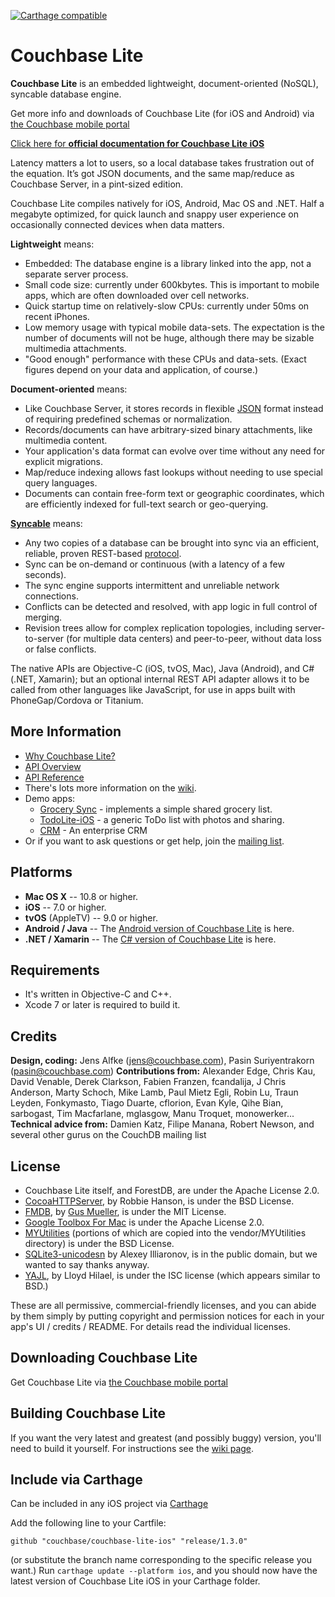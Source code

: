 [![Carthage compatible][carthage-svg]](carthage-link)

# Couchbase Lite 

**Couchbase Lite** is an embedded lightweight, document-oriented (NoSQL), syncable database engine. 

Get more info and downloads of Couchbase Lite (for iOS and Android) via [the Couchbase mobile portal](http://mobile.couchbase.com)

[Click here for **official documentation for Couchbase Lite iOS**](http://developer.couchbase.com/documentation/mobile/current/training/index.html)

Latency matters a lot to users, so a local database takes frustration out of the equation. It’s got JSON documents, and the same map/reduce as Couchbase Server, in a pint-sized edition.

Couchbase Lite compiles natively for iOS, Android, Mac OS and .NET. Half a megabyte optimized, for quick launch and snappy user experience on occasionally connected devices when data matters.

**Lightweight** means:

* Embedded: The database engine is a library linked into the app, not a separate server process.
* Small code size: currently under 600kbytes. This is important to mobile apps, which are often downloaded over cell networks.
* Quick startup time on relatively-slow CPUs: currently under 50ms on recent iPhones.
* Low memory usage with typical mobile data-sets. The expectation is the number of documents will not be huge, although there may be sizable multimedia attachments.
* "Good enough" performance with these CPUs and data-sets. (Exact figures depend on your data and application, of course.)

**Document-oriented** means:

* Like Couchbase Server, it stores records in flexible [JSON](http://json.org) format instead of requiring predefined schemas or normalization.
* Records/documents can have arbitrary-sized binary attachments, like multimedia content.
* Your application's data format can evolve over time without any need for explicit migrations.
* Map/reduce indexing allows fast lookups without needing to use special query languages.
* Documents can contain free-form text or geographic coordinates, which are efficiently indexed for full-text search or geo-querying.

**[Syncable](http://syncable.org/)** means:

* Any two copies of a database can be brought into sync via an efficient, reliable, proven REST-based [protocol][23].
* Sync can be on-demand or continuous (with a latency of a few seconds).
* The sync engine supports intermittent and unreliable network connections.
* Conflicts can be detected and resolved, with app logic in full control of merging.
* Revision trees allow for complex replication topologies, including server-to-server (for multiple data centers) and peer-to-peer, without data loss or false conflicts.

The native APIs are Objective-C (iOS, tvOS, Mac), Java (Android), and C# (.NET, Xamarin); but an optional internal REST API adapter allows it to be called from other languages like JavaScript, for use in apps built with PhoneGap/Cordova or Titanium.

## More Information

* [Why Couchbase Lite?](https://github.com/couchbase/couchbase-lite-ios/wiki/Why-Couchbase-Lite%3F)
* [API Overview](http://developer.couchbase.com/documentation/mobile/current/get-started/couchbase-lite-overview/index.html)
* [API Reference](http://couchbase.github.com/couchbase-lite-ios/docs/html/annotated.html)
* There's lots more information on the [wiki][2].
* Demo apps:
    * [Grocery Sync][18] - implements a simple shared grocery list.
    * [TodoLite-iOS](https://github.com/couchbaselabs/TodoLite-iOS) - a generic ToDo list with photos and sharing. 
    * [CRM](https://github.com/couchbaselabs/Couchbase-Lite-Demo-CRM) - An enterprise CRM
* Or if you want to ask questions or get help, join the [mailing list][17].

## Platforms ##

 * **Mac OS X** -- 10.8 or higher.
 * **iOS** -- 7.0 or higher.
 * **tvOS** (AppleTV) -- 9.0 or higher.
 * **Android / Java** -- The [Android version of Couchbase Lite][11] is here.
 * **.NET / Xamarin** -- The [C# version of Couchbase Lite][24] is here.

## Requirements ##

 * It's written in Objective-C and C++.
 * Xcode 7 or later is required to build it.

## Credits ##

**Design, coding:** Jens Alfke (jens@couchbase.com), Pasin Suriyentrakorn (pasin@couchbase.com)
**Contributions from:** Alexander Edge, Chris Kau, David Venable, Derek Clarkson, Fabien Franzen, fcandalija, J Chris Anderson, Marty Schoch, Mike Lamb, Paul Mietz Egli, Robin Lu, Traun Leyden, Fonkymasto, Tiago Duarte, cflorion, Evan Kyle, Qihe Bian, sarbogast, Tim Macfarlane, mglasgow, Manu Troquet, monowerker... 
**Technical advice from:** Damien Katz, Filipe Manana, Robert Newson, and several other gurus on the CouchDB mailing list
 
## License ##

 * Couchbase Lite itself, and ForestDB, are under the Apache License 2.0.
 * [CocoaHTTPServer][9], by Robbie Hanson, is under the BSD License.
 * [FMDB][5], by [Gus Mueller][8], is under the MIT License.
 * [Google Toolbox For Mac][10] is under the Apache License 2.0.
 * [MYUtilities][6] (portions of which are copied into the vendor/MYUtilities directory) is under the BSD License.
 * [SQLite3-unicodesn](https://github.com/illarionov/sqlite3-unicodesn) by Alexey Illiaronov, is in the public domain, but we wanted to say thanks anyway.
 * [YAJL](https://github.com/lloyd/yajl), by Lloyd Hilael, is under the ISC license (which appears similar to BSD.)

These are all permissive, commercial-friendly licenses, and you can abide by them simply by putting copyright and permission notices for each in your app's UI / credits / README. For details read the individual licenses.

## Downloading Couchbase Lite ##

Get Couchbase Lite via [the Couchbase mobile portal](http://mobile.couchbase.com)

## Building Couchbase Lite ##

If you want the very latest and greatest (and possibly buggy) version, you'll need to build it yourself. For instructions see the [wiki page][7].

## Include via Carthage ##

Can be included in any iOS project via [Carthage](https://github.com/carthage/carthage)
 
Add the following line to your Cartfile:
   
```
github "couchbase/couchbase-lite-ios" "release/1.3.0"
```

(or substitute the branch name corresponding to the specific release you want.) Run `carthage update --platform ios`, and you should now have the latest version of Couchbase Lite iOS in your Carthage folder.


[1]: http://couchdb.apache.org
[2]: https://github.com/couchbase/couchbase-lite-ios/wiki
[3]: http://couchbase.com
[5]: https://github.com/couchbaselabs/fmdb
[6]: https://bitbucket.org/snej/myutilities/overview
[7]: https://github.com/couchbase/couchbase-lite-ios/wiki/Building-Couchbase-Lite
[8]: https://github.com/ccgus/
[9]: https://github.com/robbiehanson/CocoaHTTPServer
[10]: http://code.google.com/p/google-toolbox-for-mac/
[11]: https://github.com/couchbase/couchbase-lite-android
[12]: http://www.gnustep.org/
[13]: http://wiki.gnustep.org/index.php/Platform_compatibility
[14]: https://github.com/couchbase/couchbase-lite-ios/blob/master/GNUstep/BUILDING.txt
[15]: https://github.com/couchbase/couchbase-lite-ios/blob/master/GNUstep/SETUP.txt
[17]: https://groups.google.com/forum/?fromgroups#!forum/mobile-couchbase
[18]: https://github.com/couchbaselabs/iOS-Couchbase-Demo
[19]: http://files.couchbase.com/developer-previews/mobile/ios/CouchbaseLite/
[21]: https://github.com/couchbaselabs/TouchDB-iOS
[22]: https://github.com/couchbase/couchbase-lite-ios/wiki/Why-Couchbase-Lite%3F#history
[23]: https://github.com/couchbase/couchbase-lite-ios/wiki/Replication-Algorithm
[24]: https://github.com/couchbase/couchbase-lite-net

 [carthage-svg]: https://img.shields.io/badge/Carthage-compatible-4BC51D.svg?style=flat
